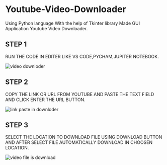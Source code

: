 # Youtube-Video-Downloader
Using Python language With the help of Tkinter library Made GUI Application Youtube  Video Downloader.
## STEP 1
RUN THE CODE IN EDITER LIKE VS CODE,PYCHAM,JUPITER NOTEBOOK.

![video downloder](https://user-images.githubusercontent.com/59960810/102697046-a5bb4180-4258-11eb-90fd-85620af0fdcf.jpg)

## STEP 2
COPY THE LINK OR URL FROM YOUTUBE AND PASTE THE TEXT FIELD AND CLICK ENTER THE URL BUTTON.

![link paste in downloder](https://user-images.githubusercontent.com/59960810/102697204-1adb4680-425a-11eb-9e85-5c7fc191ceec.jpg)

## STEP 3
SELECT THE LOCATION TO DOWNLOAD FILE USING DOWNLOAD BUTTON AND AFTER SELECT FILE AUTOMATICALLY DOWNLOAD IN CHOOSEN LOCATION.

![video file is  download](https://user-images.githubusercontent.com/59960810/102697113-3e51c180-4259-11eb-99c4-b143c3658e5e.jpg)
